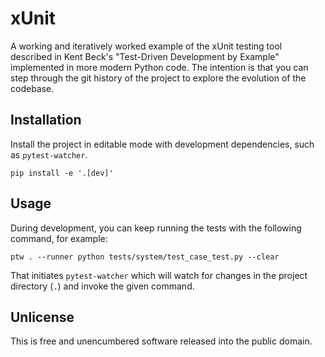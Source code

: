 # xUnit

A working and iteratively worked example of the xUnit testing tool described in Kent
Beck's "Test-Driven Development by Example" implemented in more modern Python code. The
intention is that you can step through the git history of the project to explore the
evolution of the codebase.

## Installation

Install the project in editable mode with development dependencies, such as `pytest-watcher`.

```shell
pip install -e '.[dev]'
```

## Usage

During development, you can keep running the tests with the following command, for
example:

```shell
ptw . --runner python tests/system/test_case_test.py --clear
```

That initiates `pytest-watcher` which will watch for changes in the project
directory (`.`) and invoke the given command.

## Unlicense

This is free and unencumbered software released into the public domain.

